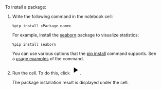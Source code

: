 To install a package:

1. Write the following command in the notebook cell:

    ```
    %pip install <Package name>
    ```

    For example, install the [seaborn](https://github.com/mwaskom/seaborn) package to visualize statistics:

    ```
    %pip install seaborn
    ```

    You can use various options that the [pip install](https://pip.pypa.io/en/stable/cli/pip_install/) command supports. See a [usage examples](https://pip.pypa.io/en/stable/cli/pip_install/#pip-install-examples) of the command.

1. Run the cell. To do this, click ![Run](../../_assets/datasphere/jupyterlab/run.svg).

    The package installation result is displayed under the cell.

